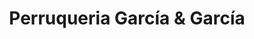 ---
title: "Perruqueria García & García"
url: /lleida/perruqueria-garcia-und-garcia/
shop: Friseur
---